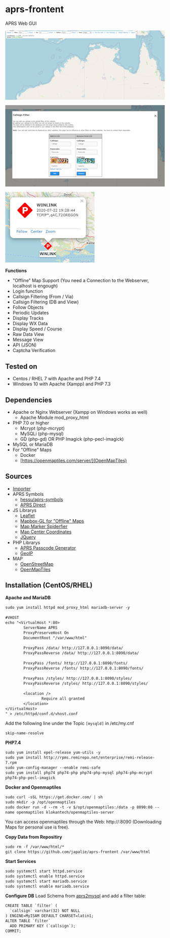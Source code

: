 # aprs-frontent
APRS Web GUI

![Screenshot](https://github.com/japalie/aprs-frontent/blob/master/readme/Screen1.png?raw=true)

![Screenshot](https://github.com/japalie/aprs-frontent/blob/master/readme/Screen2.png?raw=true)

![Screenshot](https://github.com/japalie/aprs-frontent/blob/master/readme/Screen4.png?raw=true)

**Functions**
* "Offline" Map Support (You need a Connection to the Webserver, localhost is engough)
* Login function
* Callsign Filtering (From / Via)
* Callsign Filtering (DB and View)
* Follow Objects
* Periodic Updates
* Display Tracks
* Display WX Data
* Display Speed / Course
* Raw Data View
* Message View
* API (JSON)
* Captcha Verification


## Tested on

* Centos / RHEL 7 with Apache and PHP 7.4
* Windows 10 with Apache (Xampp) and PHP 7.3


## Dependencies

* Apache or Nginx Webserver (Xampp on Windows works as well)
  * Apache Module mod_proxy_html
* PHP 7.0 or higher
  * Mcrypt (php-mcrypt)
  * MySQLi (php-mysql)
  * GD (php-gd) OR PHP Imagick (php-pecl-imagick)
* MySQL or MariaDB
* For "Offline" Maps
  * Docker
  * [https://openmaptiles.com/server/](OpenMapTiles)

## Sources

* [Importer](japalie/aprs2mysql)
* APRS Symbols
  * [hessu/aprs-symbols](https://github.com/hessu/aprs-symbols)
  * [APRS Direct](https://www.aprsdirect.com/)
* JS Librarys
  * [Leaflet](https://github.com/Leaflet/Leaflet)
  * [Mapbox-GL for "Offline" Maps](https://github.com/mapbox/mapbox-gl-js)
  * [Map Marker Spiderfier](https://github.com/jawj/OverlappingMarkerSpiderfier-Leaflet)
  * [Map Center Coordinates](https://github.com/xguaita/Leaflet.MapCenterCoord)
  * [JQuery](https://jquery.com/)
* PHP Librarys
  * [APRS Passcode Generator](https://github.com/magicbug/PHP-APRS-Passcode)
  * [GeoIP](https://www.ip2location.com/development-libraries/ip2location/php)
* MAP
  * [OpenStreetMap](https://www.openstreetmap.org/)
  * [OpenMapTiles](https://openmaptiles.org/)


## Installation (CentOS/RHEL)

**Apache and MariaDB**
```
sudo yum install httpd mod_proxy_html mariadb-server -y

#VHOST
echo "<VirtualHost *:80>
        ServerName APRS
        ProxyPreserveHost On
        DocumentRoot "/var/www/html"

        ProxyPass /data/ http://127.0.0.1:8090/data/
        ProxyPassReverse /data/ http://127.0.0.1:8090/data/

        ProxyPass /fonts/ http://127.0.0.1:8090/fonts/
        ProxyPassReverse /fonts/ http://127.0.0.1:8090/fonts/

        ProxyPass /styles/ http://127.0.0.1:8090/styles/
        ProxyPassReverse /styles/ http://127.0.0.1:8090/styles/

        <location />
                Require all granted
        </location>
</VirtualHost>
" > /etc/httpd/conf.d/vhost.conf

```

Add the following line under the Topic `[mysqld]` in /etc/my.cnf
```
skip-name-resolve
```

**PHP7.4**
```
sudo yum install epel-release yum-utils -y
sudo yum install http://rpms.remirepo.net/enterprise/remi-release-7.rpm
sudo yum-config-manager --enable remi-safe
sudo yum install php74 php74-php php74-php-mysql php74-php-mcrypt php74-php-pecl-imagick
```

**Docker and Openmaptiles**
```
sudo curl -sSL https://get.docker.com/ | sh
sudo mkdir -p /opt/openmaptiles
sudo docker run -d --rm -t -v $/opt/openmaptiles:/data -p 8090:80 --name openmaptiles klokantech/openmaptiles-server
```
You can access openmaptiles through the Web: http://<ip>:8090 (Downloading Maps for personal use is free).

**Copy Data from Repositiry**
```
sudo rm -f /var/www/html/*
git clone https://github.com/japalie/aprs-frontent /var/www/html
```

**Start Services**
```
sudo systemctl start httpd.service
sudo systemctl enable httpd.service
sudo systemctl start mariadb.service
sudo systemctl enable mariadb.service
```

**Configure DB**
Load Schema from [aprs2mysql](japalie/aprs2mysql) and add a filter table:
```
CREATE TABLE `filter` (
  `callsign` varchar(32) NOT NULL
) ENGINE=MyISAM DEFAULT CHARSET=latin1;
ALTER TABLE `filter`
  ADD PRIMARY KEY (`callsign`);
COMMIT;
```
